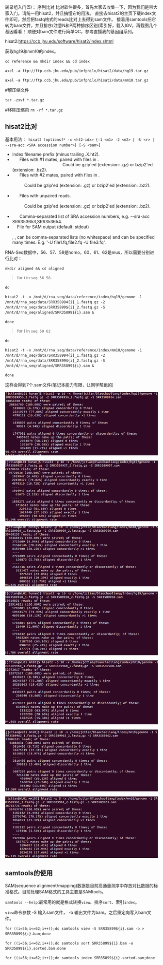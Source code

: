 转录组入门(5)： 序列比对
比对软件很多，首先大家去收集一下，因为我们是带大家入门，请统一用hisat2，并且搞懂它的用法。
直接去hisat2的主页下载index文件即可，然后把fastq格式的reads比对上去得到sam文件。
接着用samtools把它转为bam文件，并且排序(注意N和P两种排序区别)索引好，载入IGV，再截图几个基因看看！
顺便对bam文件进行简单QC，参考直播我的基因组系列。

hisat2:https://ccb.jhu.edu/software/hisat2/index.shtml

获取hg19和mm10的index。

`cd reference && mkdir index && cd index`

`axel -a ftp://ftp.ccb.jhu.edu/pub/infphilo/hisat2/data/hg19.tar.gz`

`axel -a ftp://ftp.ccb.jhu.edu/pub/infphilo/hisat2/data/mm10.tar.gz`

#解压缩文件

`tar -zxvf *.tar.gz`

#移除压缩包
`rm -rf *.tar.gz`

hisat2比对
-----------

基本用法：` hisat2 [options]* -x <ht2-idx> {-1 <m1> -2 <m2> | -U <r> | --sra-acc <SRA accession number>} [-S <sam>]`

* <ht2-idx>  Index filename prefix (minus trailing .X.ht2).                                                                
* <m1>       Files with #1 mates, paired with files in <m2>.                                                                                            Could be gzip'ed (extension: .gz) or bzip2'ed (extension: .bz2).                                              
* <m2>       Files with #2 mates, paired with files in <m1>.                                                                            
            Could be gzip'ed (extension: .gz) or bzip2'ed (extension: .bz2).                                             
* <r>        Files with unpaired reads.                                                                                                
           Could be gzip'ed (extension: .gz) or bzip2'ed (extension: .bz2).                                             
* <SRA accession number>        Comma-separated list of SRA accession numbers, e.g. --sra-acc SRR353653,SRR353654.        
* <sam>      File for SAM output (default: stdout)                                                                                       
<m1>, <m2>, <r> can be comma-separated lists (no whitespace) and can be specified many times.  E.g. '-U file1.fq,file2.fq -U file3.fq'.

RNA-Seq数据中，56、57、58是homo，60、61、62是mus，所以需要分别进行比对：

`mkdir aligned && cd aligned`

>for i in `seq 56 58· `

`do`

`hisat2 -t -x /mnt/d/rna_seq/data/reference/index/hg19/genome -1 /mnt/d/rna_seq/data/SRR358994{i}_1.fastq.gz -2 /mnt/d/rna_seq/data/SRR35899${i}_2.fastq.gz -S /mnt/d/rna_seq/aligned/SRR35899${i}.sam &`

`done`

>for i in `seq 59 62` 

`do `

`hisat2 -t -x /mnt/d/rna_seq/data/reference/index/mm10/genome -1 /mnt/d/rna_seq/data/SRR358994{i}_1.fastq.gz -2 /mnt/d/rna_seq/data/SRR35899${i}_2.fastq.gz -S /mnt/d/rna_seq/aligned/SRR35899${i}.sam &`

`done`

这样会得到7个.sam文件(笔记本能力有限，让同学帮跑的)

![](https://github.com/CLDIAO/learning-RNA-Seq/blob/master/graph/5/30.png)

![](https://github.com/CLDIAO/learning-RNA-Seq/blob/master/graph/5/31.png)

![](https://github.com/CLDIAO/learning-RNA-Seq/blob/master/graph/5/32.png)

![](https://github.com/CLDIAO/learning-RNA-Seq/blob/master/graph/5/33.png)

![](https://github.com/CLDIAO/learning-RNA-Seq/blob/master/graph/5/34.png)

![](https://github.com/CLDIAO/learning-RNA-Seq/blob/master/graph/5/35.png)

![](https://github.com/CLDIAO/learning-RNA-Seq/blob/master/graph/5/36.png)

samtools的使用
---------

SAM(sequence alignment/mapping)数据是目前高通量测序中存放对比数据的标准格式。目前处理SAM格式的工具主要是SAMtools。

`samtools --help`:最常用的就是格式转换`view`、排序`sort`、索引`index`。

`view`命令参数 -S 输入sam文件， -b 输出文件为bam。之后重定向写入bam文件。

`for ((i=56;i<=62;i++));do samtools view -S SRR35899${i}.sam -b > SRR35899${i}.bam;done`



`for ((i=56;i<=62;i++));do samtools sort SRR35899${i}.bam -o SRR35899${i}.sorted.bam;done`



`for ((i=56;i<=62;i++));do samtools index SRR35899${i}.sorted.bam;done`



